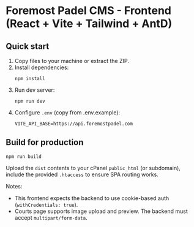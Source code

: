 # Foremost Padel CMS - Frontend (React + Vite + Tailwind + AntD)

## Quick start

1. Copy files to your machine or extract the ZIP.
2. Install dependencies:
   ```
   npm install
   ```
3. Run dev server:
   ```
   npm run dev
   ```
4. Configure `.env` (copy from .env.example):
   ```
   VITE_API_BASE=https://api.foremostpadel.com
   ```

## Build for production
```
npm run build
```
Upload the `dist` contents to your cPanel `public_html` (or subdomain), include the provided `.htaccess` to ensure SPA routing works.

Notes:
- This frontend expects the backend to use cookie-based auth (`withCredentials: true`).
- Courts page supports image upload and preview. The backend must accept `multipart/form-data`.
